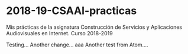 # 2018-19-CSAAI-practicas
Mis prácticas de la asignatura Construcción de Servicios y Aplicaciones Audiovisuales en Internet. Curso 2018-2019

Testing... Another change...
aaa
Another test from Atom....
